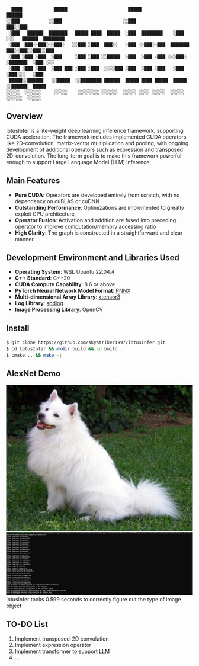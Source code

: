 ```
  ████            █████                       █████               ██████                    
░░███           ░░███                       ░░███               ███░░███                   
 ░███   ██████  ███████   █████ ████  █████  ░███  ████████    ░███ ░░░   ██████  ████████ 
 ░███  ███░░███░░░███░   ░░███ ░███  ███░░   ░███ ░░███░░███  ███████    ███░░███░░███░░███
 ░███ ░███ ░███  ░███     ░███ ░███ ░░█████  ░███  ░███ ░███ ░░░███░    ░███████  ░███ ░░░ 
 ░███ ░███ ░███  ░███ ███ ░███ ░███  ░░░░███ ░███  ░███ ░███   ░███     ░███░░░   ░███     
 █████░░██████   ░░█████  ░░████████ ██████  █████ ████ █████  █████    ░░██████  █████    
░░░░░  ░░░░░░     ░░░░░    ░░░░░░░░ ░░░░░░  ░░░░░ ░░░░ ░░░░░  ░░░░░      ░░░░░░  ░░░░░     
```

                                                      

## Overview

lotusInfer is a lite-weight deep learning inference framework, supporting CUDA accleration. The framework includes implemented CUDA operators like 2D-convolution, matrix-vector multiplication and pooling, with ongoing development of additional operators such as expression and transposed 2D-convolution. The long-term goal is to make this framework powerful enough to support Large Language Model (LLM) inference.


## Main Features
- **Pure CUDA**: Operators are developed entirely from scratch, with no dependency on cuBLAS or cuDNN
- **Outstanding Performance**: Optimizations are implemented to greatly exploit GPU architecture
- **Operator Fusion**: Activation and addition are fused into preceding operator to improve computation/memory accessing ratio
- **High Clarity**: The graph is constructed in a straightforward and clear manner



## Development Environment and Libraries Used
- **Operating System**: WSL Ubuntu 22.04.4 
- **C++ Standard**: C++20
- **CUDA Compute Capability**: 8.6 or above
- **PyTorch Neural Network Model Format**: [PNNX](https://github.com/Tencent/ncnn/tree/master/tools/pnnx)
- **Multi-dimensional Array Library**: [xtensor3](https://xtensor.readthedocs.io/en/latest/)
- **Log Library**: [spdlog](https://github.com/gabime/spdlog)
- **Image Processing Library**: OpenCV


## Install
```bash
$ git clone https://github.com/skystriker1997/lotusInfer.git
$ cd lotusInfer && mkdir build && cd build
$ cmake .. && make -j
```

## AlexNet Demo
![Samoyed](models/alexnet/dog.jpg)
![alexnet_speedtest](records/alexnet%20timing.png)
lotusInfer tooks 0.599 seconds to correctly figure out the type of image object 

## TO-DO List
1. Implement transposed-2D convolution 
2. Implement expression operator
3. Implement transformer to support LLM
4. ...




